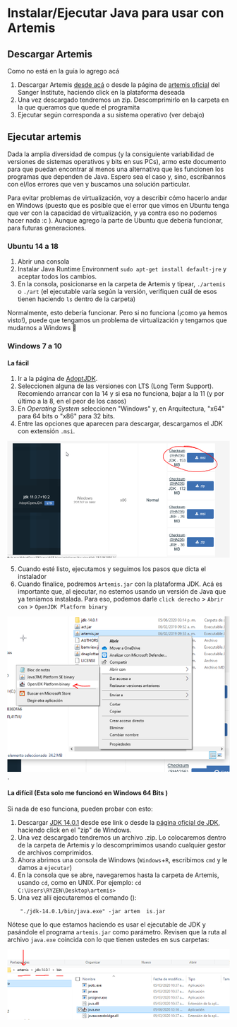 # Instalar/Ejecutar Java para usar con Artemis

## Descargar Artemis

Como no está en la guía lo agrego acá

1. Descargar Artemis [desde acá](https://github.com/sanger-pathogens/Artemis/releases/download/v18.1.0/artemis-windows-release-18.1.0.zip) o desde la página de [artemis oficial](http://sanger-pathogens.github.io/Artemis/Artemis/) del Sanger Institute, haciendo click en la plataforma deseada
2. Una vez descargado tendremos un zip. Descomprimirlo en la carpeta en la que queramos que quede el programita
3. Ejecutar según corresponda a su sistema operativo (ver debajo)

## Ejecutar artemis

Dada la amplia diversidad de compus (y la consiguiente variabilidad de versiones de sistemas operativos y bits en sus PCs), armo este documento para que puedan encontrar al menos una alternativa que les funcionen los programas que dependen de Java. Espero sea el caso y, sino, escríbannos con el/los errores que ven y buscamos una solución particular.

Para evitar problemas de virtualización, voy a describir cómo hacerlo andar en Windows (puesto que es posible que el error que vimos en Ubuntu tenga que ver con la capacidad de virtualización, y ya contra eso no podemos hacer nada :c ). Aunque agrego la parte de Ubuntu que debería funcionar, para futuras generaciones.

### Ubuntu 14 a 18 

1. Abrir una consola
2. Instalar Java Runtime Environment `sudo apt-get install default-jre` y aceptar todos los cambios.
3. En la consola, posicionarse en la carpeta de Artemis y tipear, `./artemis` o `./art` (el ejecutable varía según la versión, verifiquen cuál de esos tienen haciendo `ls` dentro de la carpeta)
   
Normalmente, esto debería funcionar. Pero si no funciona (¡como ya hemos visto!), puede que tengamos un problema de virtualización y tengamos que mudarnos a Windows :poop:

### Windows 7 a 10 

#### La fácil

1. Ir a la página de [AdoptJDK](https://adoptopenjdk.net/releases.html).
2. Seleccionen alguna de las versiones con LTS (Long Term Support). Recomiendo arrancar con la 14 y si esa no funciona, bajar a la 11 (y por último a la 8, en el peor de los casos)
3. En _Operating System_ seleccionen "Windows" y, en Arquitectura, "x64" para 64 bits o "x86" para 32 bits. 
4. Entre las opciones que aparecen para descargar, descargamos el JDK con extensión ``.msi``. 

![msi](images/msi.PNG)

5. Cuando esté listo, ejecutamos y seguimos los pasos que dicta el instalador
6. Cuando finalice, podremos ``Artemis.jar`` con la plataforma JDK. Acá es importante que, al ejecutar, no estemos usando un versión de Java que ya teníamos instalada. Para eso, podemos darle ``click derecho`` > ``Abrir con`` > ``OpenJDK Platform binary``

![msi](images/OpenJDK.PNG). 


#### La difícil (Esta solo me funcionó en Windows 64 Bits )

Si nada de eso funciona, pueden probar con esto:

1. Descargar [JDK 14.0.1](https://download.java.net/java/GA/jdk14.0.1/664493ef4a6946b186ff29eb326336a2/7/GPL/openjdk-14.0.1_windows-x64_bin.zip) desde ese link o desde la [página oficial de JDK](https://jdk.java.net/14/), haciendo click en el "zip" de Windows.
2. Una vez descargado tendremos un archivo .zip. Lo colocaremos dentro de la carpeta de Artemis y lo descomprimimos usando cualquier gestor de archivos comprimidos.
3. Ahora abrimos una consola de Windows (`Windows`+`R`, escribimos `cmd` y le damos a `ejecutar`)
4. En la consola que se abre, navegaremos hasta la carpeta de Artemis, usando `cd`, como en UNIX. Por ejemplo: `cd C:\Users\RYZEN\Desktop\artemis>`
5. Una vez allí ejecutaremos el comando ():
```
    "./jdk-14.0.1/bin/java.exe" -jar artem  is.jar    
```
Nótese que lo que estamos haciendo es usar el ejecutable de JDK y pasándole el programa ``artemis.jar`` como parámetro. Revisen que la ruta al archivo ``java.exe`` coincida con lo que tienen ustedes en sus carpetas:

![carpeta](images/jdk.PNG)

